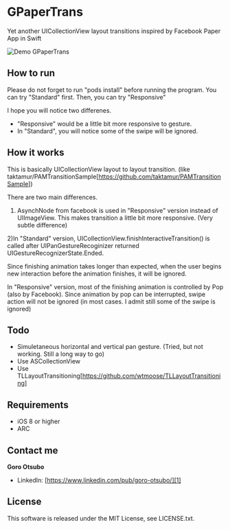 GPaperTrans
=====================

Yet another UICollectionView layout transitions inspired by Facebook Paper App in Swift

![Demo GPaperTrans](https://raw.githubusercontent.com/Goro-Otsubo/raw/master/transDemo.gif)


## How to run 

Please do not forget to run "pods install" before running the program. 
You can try "Standard" first. Then, you can try "Responsive"

I hope you will notice two differenes.

*  "Responsive" would be a little bit more responsive to gesture.
* In "Standard", you will notice some of the swipe will be ignored.

## How it works

This is basically UICollectionView layout to layout transition. (like taktamur/PAMTransitionSample[https://github.com/taktamur/PAMTransitionSample]) 

There are two main differences.

1) AsynchNode from facebook is used in "Responsive" version instead of UIImageView. This makes transition a little bit more responsive. (Very subtle difference)

2)In "Standard" version, UICollectionView.finishInteractiveTransition() is called after UIPanGestureRecoginizer returned  UIGestureRecognizerState.Ended. 

Since finishing animation takes longer than expected, when the user begins new interaction before the animation finishes, it will be ignored.

In "Responsive" version, most of the finishing animation is controlled by Pop (also by Facebook). Since animation by pop can be interrupted, swipe action will not be ignored (in most cases. I admit still some of the swipe is ignored)


## Todo
* Simuletaneous horizontal and vertical pan gesture. (Tried, but not working. Still a long way to go)
* Use ASCollectionView
* Use TLLayoutTransitioning[https://github.com/wtmoose/TLLayoutTransitioning]

## Requirements
* iOS 8 or higher
* ARC

## Contact me

**Goro Otsubo**  

* LinkedIn: [https://www.linkedin.com/pub/goro-otsubo/][1] 

  [1]: https://www.linkedin.com/pub/goro-otsubo/

  


## LicenseThis software is released under the MIT License, see LICENSE.txt.